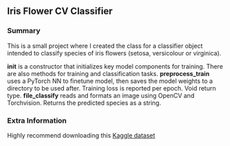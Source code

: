 ## Iris Flower CV Classifier

### Summary
This is a small project where I created the class for a classifier object intended to classify species of iris flowers (setosa, versicolour or virginica).

**init** is a constructor that initializes key model components for training. There are also methods for training and classification tasks.
**preprocess_train** uses a PyTorch NN to finetune model, then saves the model weights to a directory to be used after. Training loss is reported per epoch. Void return type.
**file_classify** reads and formats an image using OpenCV and Torchvision. Returns the predicted species as a string.

### Extra Information
Highly recommend downloading this [Kaggle dataset](https://www.kaggle.com/datasets/jeffheaton/iris-computer-vision)
